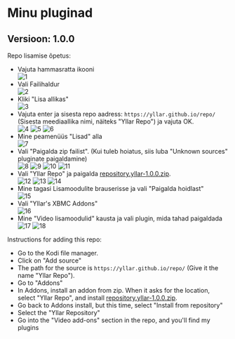 # Minu pluginad
##  Versioon: 1.0.0

Repo lisamise õpetus:

<p align="left">
  <ul>
    <li>Vajuta hammasratta ikooni</li>
    <img src="assets/1.png" alt="1">
    <li>Vali Failihaldur</li>
    <img src="assets/2.png" alt="2">
    <li>Kliki "Lisa allikas"</li>
    <img src="assets/3.png" alt="3">
    <li>Vajuta enter ja sisesta repo aadress: <code>https://yllar.github.io/repo/</code> (Sisesta meediaallika nimi, näiteks "Yllar Repo") ja vajuta OK.</li>
    <img src="assets/4.png" alt="4">
    <img src="assets/5.png" alt="5">
    <img src="assets/6.png" alt="6">
    <li>Mine peamenüüs "Lisad" alla</li>
    <img src="assets/7.png" alt="7">
    <li>Vali "Paigalda zip failist". (Kui tuleb hoiatus, siis luba "Unknown sources" pluginate paigaldamine)</li>
    <img src="assets/8.png" alt="8">
    <img src="assets/9.png" alt="9">
    <img src="assets/10.png" alt="10">
    <img src="assets/11.png" alt="11">
    <li> Vali "Yllar Repo" ja paigalda <a href="repo/repository.yllar-1.0.0.zip">repository.yllar-1.0.0.zip</a>.</li>
    <img src="assets/12.png" alt="12">
    <img src="assets/13.png" alt="13">
    <img src="assets/14.png" alt="14">
    <li>Mine tagasi Lisamoodulite brauserisse ja vali "Paigalda hoidlast"</li>
    <img src="assets/15.png" alt="15">
    <li>Vali "Yllar's XBMC Addons"</li>
    <img src="assets/16.png" alt="16">
    <li>Mine "Video lisamoodulid" kausta ja vali plugin, mida tahad paigaldada</li>
    <img src="assets/17.png" alt="17">
    <img src="assets/18.png" alt="18">

  </ul>
</p>

Instructions for adding this repo:

<p align="left">
  <ul>
    <li>Go to the Kodi file manager.</li>
    <li>Click on "Add source"</li>
    <li>The path for the source is <code>https://yllar.github.io/repo/</code> (Give it the name "Yllar Repo").</li>
    <li>Go to "Addons"</li>
    <li>In Addons, install an addon from zip.  When it asks for the location, select "Yllar Repo", and install <a href="repo/repository.yllar-1.0.0.zip">repository.yllar-1.0.0.zip</a>.</li>
    <li>Go back to Addons install, but this time, select "Install from repository"</li>
    <li>Select the "Yllar Repository"</li>
    <li>Go into the "Video add-ons" section in the repo, and you'll find my plugins</li>
  </ul>
</p>
